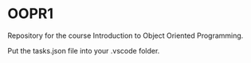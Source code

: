 # OOPR1

Repository for the course Introduction to Object Oriented Programming.

Put the tasks.json file into your .vscode folder.
